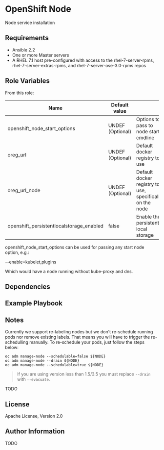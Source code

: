 OpenShift Node
================================

Node service installation

Requirements
------------

* Ansible 2.2
* One or more Master servers
* A RHEL 7.1 host pre-configured with access to the rhel-7-server-rpms,
rhel-7-server-extras-rpms, and rhel-7-server-ose-3.0-rpms repos

Role Variables
--------------
From this role:

| Name                                     | Default value         |                                                          |
|------------------------------------------|-----------------------|----------------------------------------------------------|
| openshift_node_start_options             | UNDEF (Optional)      | Options to pass to node start cmdline                    |
| oreg_url                                 | UNDEF (Optional)      | Default docker registry to use                           |
| oreg_url_node                            | UNDEF (Optional)      | Default docker registry to use, specifically on the node |
| openshift_persistentlocalstorage_enabled | false                 | Enable the persistent local storage                      |

openshift_node_start_options can be used for passing any start node option, e.g.:

--enable=kubelet,plugins

Which would have a node running without kube-proxy and dns.

Dependencies
------------


Example Playbook
----------------

Notes
-----

Currently we support re-labeling nodes but we don't re-schedule running pods nor remove existing labels. That means you will have to trigger the re-schedulling manually. To re-schedule your pods, just follow the steps below:

```
oc adm manage-node --schedulable=false ${NODE}
oc adm manage-node --drain ${NODE}
oc adm manage-node --schedulable=true ${NODE}
````

> If you are using version less than 1.5/3.5 you must replace `--drain` with `--evacuate`.


TODO

License
-------

Apache License, Version 2.0

Author Information
------------------

TODO

